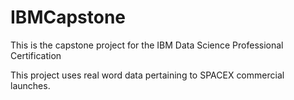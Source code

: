 # IBMCapstone
This is the capstone project for the IBM Data Science Professional Certification

This project uses real word data pertaining to SPACEX commercial launches.
